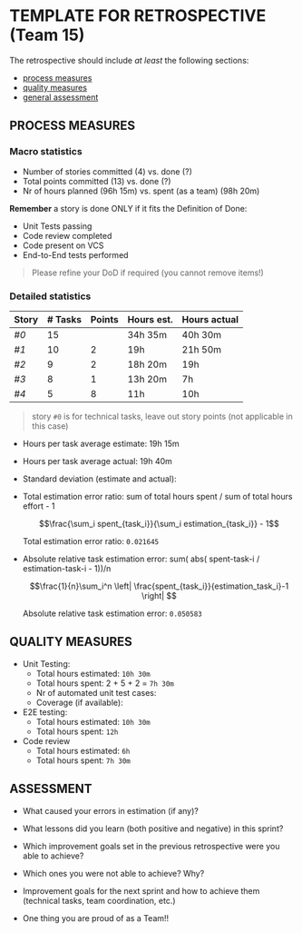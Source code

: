 TEMPLATE FOR RETROSPECTIVE (Team 15)
=====================================

The retrospective should include _at least_ the following
sections:

- [process measures](#process-measures)
- [quality measures](#quality-measures)
- [general assessment](#assessment)

## PROCESS MEASURES 

### Macro statistics

- Number of stories committed (4) vs. done (?) 
- Total points committed (13) vs. done (?)
- Nr of hours planned (96h 15m) vs. spent (as a team) (98h 20m)

**Remember** a story is done ONLY if it fits the Definition of Done:
 
- Unit Tests passing
- Code review completed
- Code present on VCS
- End-to-End tests performed 

> Please refine your DoD if required (you cannot remove items!) 

### Detailed statistics

| Story  | # Tasks | Points | Hours est. | Hours actual |
|--------|---------|--------|------------|--------------|
| _#0_   |    15   |        | 34h 35m    |   40h 30m    |
| _#1_   |    10   |    2   |     19h    |    21h 50m   |
| _#2_   |    9    |    2   | 18h 20m    |      19h     |
| _#3_   |    8    |    1   |  13h 20m   |      7h      |
| _#4_   |    5    |    8   |    11h     |      10h     |
   

> story `#0` is for technical tasks, leave out story points (not applicable in this case)

- Hours per task average estimate: 19h 15m
- Hours per task average actual: 19h 40m
- Standard deviation (estimate and actual):
- Total estimation error ratio: sum of total hours spent / sum of total hours effort - 1

    $$\frac{\sum_i spent_{task_i}}{\sum_i estimation_{task_i}} - 1$$ 

    Total estimation error ratio: `0.021645`
 
    
- Absolute relative task estimation error: sum( abs( spent-task-i / estimation-task-i - 1))/n

    $$\frac{1}{n}\sum_i^n \left| \frac{spent_{task_i}}{estimation_task_i}-1 \right| $$

    Absolute relative task estimation error: `0.050583`
  
## QUALITY MEASURES 

- Unit Testing:
  - Total hours estimated: `10h 30m`
  - Total hours spent: 2 + 5 + 2 = `7h 30m`
  - Nr of automated unit test cases: 
  - Coverage (if available): 
- E2E testing:
  - Total hours estimated: `10h 30m`
  - Total hours spent: `12h`
- Code review 
  - Total hours estimated: `6h` 
  - Total hours spent: `7h 30m`

## ASSESSMENT

- What caused your errors in estimation (if any)?
  
- What lessons did you learn (both positive and negative) in this sprint?
  
- Which improvement goals set in the previous retrospective were you able to achieve? 

- Which ones you were not able to achieve? Why?
  
- Improvement goals for the next sprint and how to achieve them (technical tasks, team coordination, etc.)
 
- One thing you are proud of as a Team!!
  